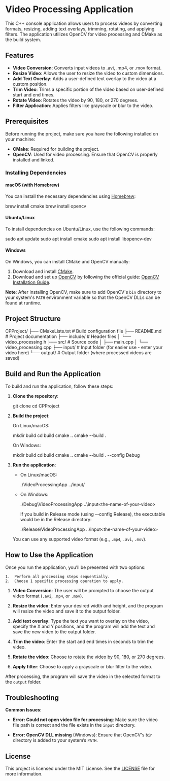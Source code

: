 # Video Processing Application

This C++ console application allows users to process videos by converting formats, resizing, adding text overlays, trimming, rotating, and applying filters. The application utilizes OpenCV for video processing and CMake as the build system.

## Features

- **Video Conversion**: Converts input videos to .avi, .mp4, or .mov format.
- **Resize Video**: Allows the user to resize the video to custom dimensions.
- **Add Text Overlay**: Adds a user-defined text overlay to the video at a custom position.
- **Trim Video**: Trims a specific portion of the video based on user-defined start and end times.
- **Rotate Video**: Rotates the video by 90, 180, or 270 degrees.
- **Filter Application**: Applies filters like grayscale or blur to the video.

## Prerequisites

Before running the project, make sure you have the following installed on your machine:

- **CMake**: Required for building the project.
- **OpenCV**: Used for video processing. Ensure that OpenCV is properly installed and linked.

### Installing Dependencies

#### macOS (with Homebrew)

You can install the necessary dependencies using [Homebrew](https://brew.sh/):

brew install cmake
brew install opencv

#### Ubuntu/Linux

To install dependencies on Ubuntu/Linux, use the following commands:

sudo apt update
sudo apt install cmake
sudo apt install libopencv-dev

#### Windows

On Windows, you can install CMake and OpenCV manually:

1. Download and install [CMake](https://cmake.org/download/).
2. Download and set up [OpenCV](https://opencv.org/releases/) by following the official guide: [OpenCV Installation Guide](https://docs.opencv.org/master/d3/d52/tutorial_windows_install.html).

**Note**: After installing OpenCV, make sure to add OpenCV's `bin` directory to your system's `PATH` environment variable so that the OpenCV DLLs can be found at runtime.

## Project Structure

CPProject/
├── CMakeLists.txt       # Build configuration file
├── README.md            # Project documentation
├── include/             # Header files
│   └── video_processing.h
├── src/                 # Source code
│   ├── main.cpp
│   └── video_processing.cpp
├── input/               # Input folder (for easier use - enter your video here)
└── output/              # Output folder (where processed videos are saved)

## Build and Run the Application

To build and run the application, follow these steps:

1. **Clone the repository**:

   git clone <repository-url>
   cd CPProject

2. **Build the project**:

   On Linux/macOS:

   mkdir build
   cd build
   cmake ..
   cmake --build .

   On Windows:

   mkdir build
   cd build
   cmake ..
   cmake --build . --config Debug
   
3. **Run the application**:

   - On Linux/macOS:
     
     ./VideoProcessingApp ../input/<the-name-of-your-video>
    
   - On Windows:
    
     .\Debug\VideoProcessingApp ..\input\<the-name-of-your-video>

     If you build in Release mode (using --config Release), the executable would be in the Release directory:

     .\Release\VideoProcessingApp ..\input\<the-name-of-your-video>
   
   You can use any supported video format (e.g., `.mp4`, `.avi`, `.mov`).

## How to Use the Application

Once you run the application, you’ll be presented with two options:

	1.	Perform all processing steps sequentially.
	2.	Choose 1 specific processing operation to apply.

1. **Video Conversion**: The user will be prompted to choose the output video format (`.avi`, `.mp4`, or `.mov`).

2. **Resize the video**: Enter your desired width and height, and the program will resize the video and save it to the output folder.

3. **Add text overlay**: Type the text you want to overlay on the video, specify the X and Y positions, and the program will add the text and save the new video to the output folder.

4. **Trim the video**: Enter the start and end times in seconds to trim the video.

5. **Rotate the video**: Choose to rotate the video by 90, 180, or 270 degrees.

6. **Apply filter**: Choose to apply a grayscale or blur filter to the video.

After processing, the program will save the video in the selected format to the `output` folder.

## Troubleshooting

**Common Issues:**

- **Error: Could not open video file for processing**: 
  Make sure the video file path is correct and the file exists in the `input` directory.

- **Error: OpenCV DLL missing** (Windows): 
  Ensure that OpenCV's `bin` directory is added to your system’s `PATH`.

## License

This project is licensed under the MIT License. See the [LICENSE](LICENSE) file for more information.